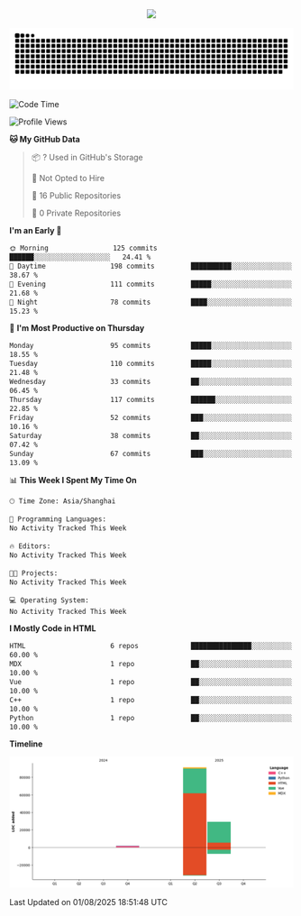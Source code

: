 <div id="header" align="center">
  <img src="https://media.giphy.com/media/du3J3cXyzhj75IOgvA/giphy.gif" width="120"/>
</div>



![](https://raw.githubusercontent.com/iocion/iocion/refs/heads/output/github-contribution-grid-snake.svg)


<!--START_SECTION:waka-->
![Code Time](http://img.shields.io/badge/Code%20Time-6%20hrs%2045%20mins-blue)

![Profile Views](http://img.shields.io/badge/Profile%20Views-0-blue)

**🐱 My GitHub Data** 

> 📦 ? Used in GitHub's Storage 
 > 
> 🚫 Not Opted to Hire
 > 
> 📜 16 Public Repositories 
 > 
> 🔑 0 Private Repositories 
 > 
**I'm an Early 🐤** 

```text
🌞 Morning                125 commits         ██████░░░░░░░░░░░░░░░░░░░   24.41 % 
🌆 Daytime                198 commits         ██████████░░░░░░░░░░░░░░░   38.67 % 
🌃 Evening                111 commits         █████░░░░░░░░░░░░░░░░░░░░   21.68 % 
🌙 Night                  78 commits          ████░░░░░░░░░░░░░░░░░░░░░   15.23 % 
```
📅 **I'm Most Productive on Thursday** 

```text
Monday                   95 commits          █████░░░░░░░░░░░░░░░░░░░░   18.55 % 
Tuesday                  110 commits         █████░░░░░░░░░░░░░░░░░░░░   21.48 % 
Wednesday                33 commits          ██░░░░░░░░░░░░░░░░░░░░░░░   06.45 % 
Thursday                 117 commits         ██████░░░░░░░░░░░░░░░░░░░   22.85 % 
Friday                   52 commits          ███░░░░░░░░░░░░░░░░░░░░░░   10.16 % 
Saturday                 38 commits          ██░░░░░░░░░░░░░░░░░░░░░░░   07.42 % 
Sunday                   67 commits          ███░░░░░░░░░░░░░░░░░░░░░░   13.09 % 
```


📊 **This Week I Spent My Time On** 

```text
🕑︎ Time Zone: Asia/Shanghai

💬 Programming Languages: 
No Activity Tracked This Week

🔥 Editors: 
No Activity Tracked This Week

🐱‍💻 Projects: 
No Activity Tracked This Week

💻 Operating System: 
No Activity Tracked This Week
```

**I Mostly Code in HTML** 

```text
HTML                     6 repos             ███████████████░░░░░░░░░░   60.00 % 
MDX                      1 repo              ██░░░░░░░░░░░░░░░░░░░░░░░   10.00 % 
Vue                      1 repo              ██░░░░░░░░░░░░░░░░░░░░░░░   10.00 % 
C++                      1 repo              ██░░░░░░░░░░░░░░░░░░░░░░░   10.00 % 
Python                   1 repo              ██░░░░░░░░░░░░░░░░░░░░░░░   10.00 % 
```



**Timeline**

![Lines of Code chart](https://raw.githubusercontent.com/iocion/iocion/main/assets/bar_graph.png)


 Last Updated on 01/08/2025 18:51:48 UTC
<!--END_SECTION:waka-->
